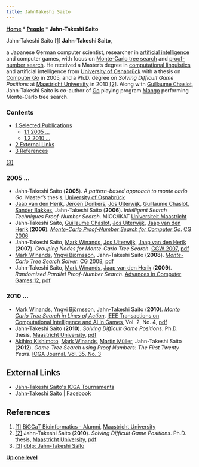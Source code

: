 ```yaml
---
title: JahnTakeshi Saito
---
```

**[Home](Home "Home") \* [People](People "People") \* Jahn-Takeshi Saito**



 [](File:JahnTakeshiSaito.JPG) Jahn-Takeshi Saito <a id="cite-note-1" href="#cite-ref-1">[1]</a> 
**Jahn-Takeshi Saito**,  

a Japanese German computer scientist, researcher in [artificial intelligence](Artificial_Intelligence "Artificial Intelligence") and computer games, with focus on [Monte-Carlo tree search](Monte-Carlo_Tree_Search "Monte-Carlo Tree Search") and [proof-number search](Proof-Number_Search "Proof-Number Search"). 
He received a Master’s degree in [computational linguistics](https://en.wikipedia.org/wiki/Computational_linguistics) and artificial intelligence from [University of Osnabrück](https://en.wikipedia.org/wiki/University_of_Osnabr%C3%BCck) with a thesis on [Computer Go](Go "Go") in 2005, 
and a Ph.D. degree on *Solving Difficult Game Positions* at [Maastricht University](Maastricht_University "Maastricht University") in 2010 <a id="cite-note-2" href="#cite-ref-2">[2]</a>.
Along with [Guillaume Chaslot](Guillaume_Chaslot "Guillaume Chaslot"), Jahn-Takeshi Saito is co-author of [Go](Go "Go") playing program [Mango](https://www.game-ai-forum.org/icga-tournaments/program.php?id=4) performing Monte-Carlo tree search. 



### Contents


* [1 Selected Publications](#selected-publications)
	+ [1.1 2005 ...](#2005-...)
	+ [1.2 2010 ...](#2010-...)
* [2 External Links](#external-links)
* [3 References](#references)






<a id="cite-note-3" href="#cite-ref-3">[3]</a>



### 2005 ...


* Jahn-Takeshi Saito (**2005**). *A pattern-based approach to monte carlo Go*. Master’s thesis, [University of Osnabrück](https://en.wikipedia.org/wiki/University_of_Osnabr%C3%BCck)
* [Jaap van den Herik](Jaap_van_den_Herik "Jaap van den Herik"), [Jeroen Donkers](Jeroen_Donkers "Jeroen Donkers"), [Jos Uiterwijk](Jos_Uiterwijk "Jos Uiterwijk"), [Guillaume Chaslot](Guillaume_Chaslot "Guillaume Chaslot"), [Sander Bakkes](index.php?title=Sander_Bakkes&action=edit&redlink=1 "Sander Bakkes (page does not exist)"), Jahn-Takeshi Saito (**2006**). *Intelligent Search Techniques Proof-Number Search*. MICC/IKAT [Universiteit Maastricht](Maastricht_University "Maastricht University")
* Jahn-Takeshi Saito, [Guillaume Chaslot](Guillaume_Chaslot "Guillaume Chaslot"), [Jos Uiterwijk](Jos_Uiterwijk "Jos Uiterwijk"), [Jaap van den Herik](Jaap_van_den_Herik "Jaap van den Herik") (**2006**). *[Monte-Carlo Proof-Number Search for Computer Go](http://link.springer.com/chapter/10.1007/978-3-540-75538-8_5)*. [CG 2006](CG_2006 "CG 2006")
* Jahn-Takeshi Saito, [Mark Winands](Mark_Winands "Mark Winands"), [Jos Uiterwijk](Jos_Uiterwijk "Jos Uiterwijk"), [Jaap van den Herik](Jaap_van_den_Herik "Jaap van den Herik") (**2007**). *Grouping Nodes for Monte-Carlo Tree Search*. [CGW 2007](CGW_2007 "CGW 2007"), [pdf](https://dke.maastrichtuniversity.nl/m.winands/documents/SaitoCGW2007.pdf)
* [Mark Winands](Mark_Winands "Mark Winands"), [Yngvi Björnsson](Yngvi_Bj%C3%B6rnsson "Yngvi Björnsson"), Jahn-Takeshi Saito (**2008**). *[Monte-Carlo Tree Search Solver](http://link.springer.com/chapter/10.1007/978-3-540-87608-3_3)*. [CG 2008](CG_2008 "CG 2008"), [pdf](http://www.ru.is/faculty/yngvi/pdf/WinandsBS08.pdf)
* Jahn-Takeshi Saito, [Mark Winands](Mark_Winands "Mark Winands"), [Jaap van den Herik](Jaap_van_den_Herik "Jaap van den Herik") (**2009**). *Randomized Parallel Proof-Number Search*. [Advances in Computer Games 12](Advances_in_Computer_Games_12 "Advances in Computer Games 12"), [pdf](http://wwwis.win.tue.nl/bnaic2009/papers/bnaic2009_paper_23.pdf)


### 2010 ...


* [Mark Winands](Mark_Winands "Mark Winands"), [Yngvi Björnsson](Yngvi_Bj%C3%B6rnsson "Yngvi Björnsson"), Jahn-Takeshi Saito (**2010**). *[Monte Carlo Tree Search in Lines of Action](https://ieeexplore.ieee.org/document/5523941)*. [IEEE Transactions on Computational Intelligence and AI in Games](IEEE#TOCIAIGAMES "IEEE"), Vol. 2, No. 4, [pdf](http://www.ru.is/~yngvi/pdf/WinandsB10a.pdf)
* Jahn-Takeshi Saito (**2010**). *Solving Difficult Game Positions*. Ph.D. thesis, [Maastricht University](Maastricht_University "Maastricht University"), [pdf](https://project.dke.maastrichtuniversity.nl/games/files/phd/Saito_thesis.pdf)
* [Akihiro Kishimoto](Akihiro_Kishimoto "Akihiro Kishimoto"), [Mark Winands](Mark_Winands "Mark Winands"), [Martin Müller](Martin_M%C3%BCller "Martin Müller"), Jahn-Takeshi Saito (**2012**). *Game-Tree Search using Proof Numbers: The First Twenty Years*. [ICGA Journal, Vol. 35, No. 3](ICGA_Journal#35_3 "ICGA Journal")


## External Links


* [Jahn-Takeshi Saito's ICGA Tournaments](https://www.game-ai-forum.org/icga-tournaments/person.php?id=7)
* [Jahn-Takeshi Saito | Facebook](https://www.facebook.com/bassetfrog/about)


## References


1. <a id="cite-ref-1" href="#cite-note-1">[1]</a> [BiGCaT Bioinformatics - Alumni](https://www.bigcat.unimaas.nl/staff/alumni/), [Maastricht University](Maastricht_University "Maastricht University")
2. <a id="cite-ref-2" href="#cite-note-2">[2]</a> Jahn-Takeshi Saito (**2010**). *Solving Difficult Game Positions*. Ph.D. thesis, [Maastricht University](Maastricht_University "Maastricht University"), [pdf](http://www.unimaas.nl/games/files/phd/Saito_thesis.pdf)
3. <a id="cite-ref-3" href="#cite-note-3">[3]</a> [dblp: Jahn-Takeshi Saito](https://dblp.org/pers/hd/s/Saito:Jahn=Takeshi)

**[Up one level](People "People")**







 
